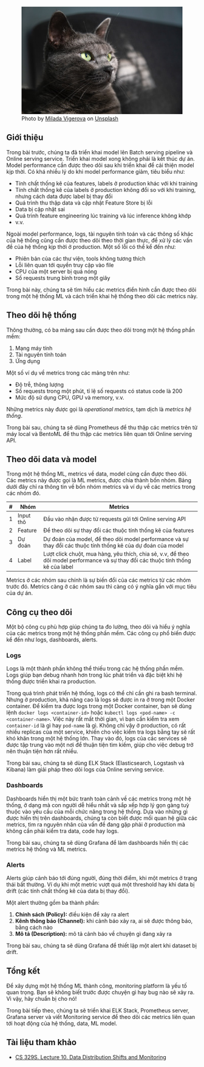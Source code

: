 <figure>
    <img src="../../assets/images/mlops-crash-course/monitoring/tong-quan-monitoring/cat-observe.jpg" loading="lazy"/>
    <figcaption>Photo by <a href="https://unsplash.com/@milada_vigerova?utm_source=unsplash&utm_medium=referral&utm_content=creditCopyText">Milada Vigerova</a> on <a href="https://unsplash.com/s/photos/observe?utm_source=unsplash&utm_medium=referral&utm_content=creditCopyText">Unsplash</a></figcaption>
</figure>

## Giới thiệu

Trong bài trước, chúng ta đã triển khai model lên Batch serving pipeline và Online serving service. Triển khai model xong không phải là kết thúc dự án. Model performance cần được theo dõi sau khi triển khai để cải thiện model kịp thời. Có khá nhiều lý do khi model performance giảm, tiêu biểu như:

- Tính chất thống kê của features, labels ở production khác với khi training
- Tính chất thống kê của labels ở production không đổi so với khi training, nhưng cách data được label bị thay đổi
- Quá trình thu thập data và cập nhật Feature Store bị lỗi
- Data bị cập nhật sai
- Quá trình feature engineering lúc training và lúc inference không khớp
- v.v.

Ngoài model performance, logs, tài nguyên tính toán và các thông số khác của hệ thống cũng cần được theo dõi theo thời gian thực, để xử lý các vấn đề của hệ thống kịp thời ở production. Một số lỗi có thể kể đến như:

- Phiên bản của các thư viện, tools không tương thích
- Lỗi liên quan tới quyền truy cập vào file
- CPU của một server bị quá nóng
- Số requests trung bình trong một giây

Trong bài này, chúng ta sẽ tìm hiểu các metrics điển hình cần được theo dõi trong một hệ thống ML và cách triển khai hệ thống theo dõi các metrics này.

## Theo dõi hệ thống

Thông thường, có ba mảng sau cần được theo dõi trong một hệ thống phần mềm:

1. Mạng máy tính
1. Tài nguyên tính toán
1. Ứng dụng

Một số ví dụ về metrics trong các mảng trên như:

- Độ trễ, thông lượng
- Số requests trong một phút, tỉ lệ số requests có status code là 200
- Mức độ sử dụng CPU, GPU và memory, v.v.

Những metrics này được gọi là _operational metrics_, tạm dịch là _metrics hệ thống_.

Trong bài sau, chúng ta sẽ dùng Prometheus để thu thập các metrics trên từ máy local và BentoML để thu thập các metrics liên quan tới Online serving API.

## Theo dõi data và model

Trong một hệ thống ML, metrics về data, model cũng cần được theo dõi. Các metrics này được gọi là ML metrics, được chia thành bốn nhóm. Bảng dưới đây chỉ ra thông tin về bốn nhóm metrics và ví dụ về các metrics trong các nhóm đó.

| #   | Nhóm      | Metrics                                                                                                                              |
| --- | --------- | ------------------------------------------------------------------------------------------------------------------------------------ |
| 1   | Input thô | Đầu vào nhận được từ requests gửi tới Online serving API                                                                              |
| 2   | Feature   | Để theo dõi sự thay đổi các thuộc tính thống kê của features                                                                         |
| 3   | Dự đoán   | Dự đoán của model, để theo dõi model performance và sự thay đổi các thuộc tính thống kê của dự đoán của model                       |
| 4   | Label     | Lượt click chuột, mua hàng, yêu thích, chia sẻ, v.v, để theo dõi model performance và sự thay đổi các thuộc tính thống kê của label |

Metrics ở các nhóm sau chính là sự biến đổi của các metrics từ các nhóm trước đó. Metrics càng ở các nhóm sau thì càng có ý nghĩa gần với mục tiêu của dự án.

## Công cụ theo dõi

Một bộ công cụ phù hợp giúp chúng ta đo lường, theo dõi và hiểu ý nghĩa của các metrics trong một hệ thống phần mềm. Các công cụ phổ biến được kể đến như logs, dashboards, alerts.

### Logs

Logs là một thành phần không thể thiếu trong các hệ thống phần mềm. Logs giúp bạn debug nhanh hơn trong lúc phát triển và đặc biệt khi hệ thống được triển khai ra production.

Trong quá trình phát triển hệ thống, logs có thể chỉ cần ghi ra bash terminal. Nhưng ở production, khả năng cao là logs sẽ được in ra ở trong một Docker container. Để kiểm tra được logs trong một Docker container, bạn sẽ dùng lệnh `docker logs <container-id>` hoặc `kubectl logs <pod-name> -c <container-name>`. Việc này rất mất thời gian, vì bạn cần kiểm tra xem `container-id` là gì hay `pod-name` là gì. Không chỉ vậy ở production, có rất nhiều replicas của một service, khiến cho việc kiểm tra logs bằng tay sẽ rất khó khăn trong một hệ thống lớn. Thay vào đó, logs của các services sẽ được tập trung vào một nơi để thuận tiện tìm kiếm, giúp cho việc debug trở nên thuận tiện hơn rất nhiều.

Trong bài sau, chúng ta sẽ dùng ELK Stack (Elasticsearch, Logstash và Kibana) làm giải pháp theo dõi logs của Online serving service.

### Dashboards

Dashboards hiển thị một bức tranh toàn cảnh về các metrics trong một hệ thống, ở dạng mà con người dễ hiểu nhất và sắp xếp hợp lý gọn gàng tuỳ thuộc vào yêu cầu của mỗi chức năng trong hệ thống. Dựa vào những gì được hiển thị trên dashboards, chúng ta còn biết được mối quan hệ giữa các metrics, tìm ra nguyên nhân của vấn đề đang gặp phải ở production mà không cần phải kiểm tra data, code hay logs.

Trong bài sau, chúng ta sẽ dùng Grafana để làm dashboards hiển thị các metrics hệ thống và ML metrics.

### Alerts

Alerts giúp cảnh báo tới đúng người, đúng thời điểm, khi một metrics ở trạng thái bất thường. Ví dụ khi một metric vượt quá một threshold hay khi data bị drift (các tính chất thống kê của data bị thay đổi).

Một alert thường gồm ba thành phần:

1. **Chính sách (Policy):** điều kiện để xảy ra alert
2. **Kênh thông báo (Channel):** khi cảnh báo xảy ra, ai sẽ được thông báo, bằng cách nào
3. **Mô tả (Description):** mô tả cảnh báo về chuyện gì đang xảy ra

Trong bài sau, chúng ta sẽ dùng Grafana để thiết lập một alert khi dataset bị drift.

## Tổng kết

Để xây dựng một hệ thống ML thành công, monitoring platform là yếu tố quan trọng. Bạn sẽ không biết trước được chuyện gì hay bug nào sẽ xảy ra. Vì vậy, hãy chuẩn bị cho nó!

Trong bài tiếp theo, chúng ta sẽ triển khai ELK Stack, Prometheus server, Grafana server và viết Monitoring service để theo dõi các metrics liên quan tới hoạt động của hệ thống, data, ML model.

## Tài liệu tham khảo

- [CS 329S. Lecture 10. Data Distribution Shifts and Monitoring](https://docs.google.com/document/d/14uX2m9q7BUn_mgnM3h6if-s-r0MZrvDb-ZHNjgA1Uyo/edit)
